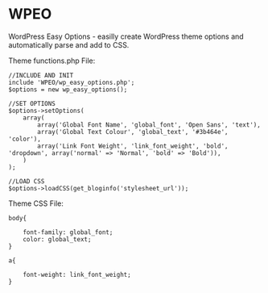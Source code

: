 # WPEO
WordPress Easy Options - easilly create WordPress theme options and automatically parse and add to CSS.

Theme functions.php File:
```
//INCLUDE AND INIT
include 'WPEO/wp_easy_options.php';
$options = new wp_easy_options();

//SET OPTIONS
$options->setOptions(
	array(
		array('Global Font Name', 'global_font', 'Open Sans', 'text'),
		array('Global Text Colour', 'global_text', '#3b464e', 'color'),
		array('Link Font Weight', 'link_font_weight', 'bold', 'dropdown', array('normal' => 'Normal', 'bold' => 'Bold')),
	)
);

//LOAD CSS
$options->loadCSS(get_bloginfo('stylesheet_url'));
```

Theme CSS File:

```
body{
	
	font-family: global_font;
	color: global_text;
}

a{
	
	font-weight: link_font_weight;
}
```